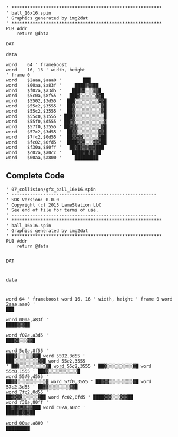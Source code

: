 <pre><code>&#39; *********************************************************
&#39; ball_16x16.spin
&#39; Graphics generated by img2dat
&#39; *********************************************************
PUB Addr
    return @data

DAT

data

word    64 &#39; frameboost
word    16, 16 &#39; width, height
&#39; frame 0
word    $2aaa,$aaa0 &#39;        ███      
word    $00aa,$a83f &#39;     ████▓▓▓██   
word    $f02a,$a3d5 &#39;    ███▓▓░░░▓▓█  
word    $5c0a,$8f55 &#39;   ███▓░░░░░░▓▓█ 
word    $5502,$3d55 &#39;  ███░░░░░░░░░▓▓█
word    $55c2,$3555 &#39;  ██▓░░░░░░░░░░▓█
word    $55c2,$3555 &#39;  ██▓░░░░░░░░░░▓█
word    $55c0,$1555 &#39; ███▓░░░░░░░░░░░█
word    $55f0,$d555 &#39; ██▓▓░░░░░░░░░░░▓
word    $57f0,$3555 &#39; ██▓▓▓░░░░░░░░░▓█
word    $57c2,$3d55 &#39;  ██▓▓░░░░░░░░▓▓█
word    $7fc2,$0d55 &#39;  ██▓▓▓▓░░░░░░▓██
word    $fc02,$0fd5 &#39;  ████▓▓▓░░░▓▓▓██
word    $f30a,$80ff &#39;   ██▓█▓▓▓▓▓▓███ 
word    $c02a,$a0cc &#39;    ████▓█▓█▓██  
word    $00aa,$a800 &#39;     █████████   
</code></pre>
<h2 id="complete-code">Complete Code</h2>
<pre><code>&#39; 07_collision/gfx_ball_16x16.spin
&#39; -------------------------------------------------------
&#39; SDK Version: 0.0.0
&#39; Copyright (c) 2015 LameStation LLC
&#39; See end of file for terms of use.
&#39; -------------------------------------------------------
&#39; *********************************************************
&#39; ball_16x16.spin
&#39; Graphics generated by img2dat
&#39; *********************************************************
PUB Addr
    return @data

DAT

data

word    64 &#39; frameboost
word    16, 16 &#39; width, height
&#39; frame 0
word    $2aaa,$aaa0 &#39;        ███      
word    $00aa,$a83f &#39;     ████▓▓▓██   
word    $f02a,$a3d5 &#39;    ███▓▓░░░▓▓█  
word    $5c0a,$8f55 &#39;   ███▓░░░░░░▓▓█ 
word    $5502,$3d55 &#39;  ███░░░░░░░░░▓▓█
word    $55c2,$3555 &#39;  ██▓░░░░░░░░░░▓█
word    $55c2,$3555 &#39;  ██▓░░░░░░░░░░▓█
word    $55c0,$1555 &#39; ███▓░░░░░░░░░░░█
word    $55f0,$d555 &#39; ██▓▓░░░░░░░░░░░▓
word    $57f0,$3555 &#39; ██▓▓▓░░░░░░░░░▓█
word    $57c2,$3d55 &#39;  ██▓▓░░░░░░░░▓▓█
word    $7fc2,$0d55 &#39;  ██▓▓▓▓░░░░░░▓██
word    $fc02,$0fd5 &#39;  ████▓▓▓░░░▓▓▓██
word    $f30a,$80ff &#39;   ██▓█▓▓▓▓▓▓███ 
word    $c02a,$a0cc &#39;    ████▓█▓█▓██  
word    $00aa,$a800 &#39;     █████████   


</code></pre>
